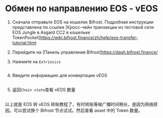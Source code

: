 # Обмен по направлению EOS - vEOS

1. Сначала отправьте EOS на кошелек Bifrost. Подробная инструкции представлена по ссылке [Кросс-чейн транзакции из тестовой сети EOS Jungle в Asgard CC2 в кошельке TokenPocket]<https://wiki.bifrost.finance/zh/help/eos-transfer-tutorial.html>

2. Перейдите на [Панель управления Bifrost]<https://dash.bifrost.finance/>

3. Нажмите на `Extrinsics`

<img :src="$withBase('/zh/convert-veos/convert-veos-01.png')" alt="" />

4. Введите информацию для конвертации vEOS

<img :src="$withBase('/zh/convert-veos/convert-veos-02.png')" alt="" />

5. 返回`Chain state`查看 vEOS 数量

<img :src="$withBase('/zh/convert-veos/convert-veos-03.png')" alt="" />

以上就是 EOS 转 vEOS 转账教程了，有时转账等候广播时间稍长，是因为网络原因。可以尝试换个 Bifrost 节点试试。然后查看 asset 中的 Token 数量。